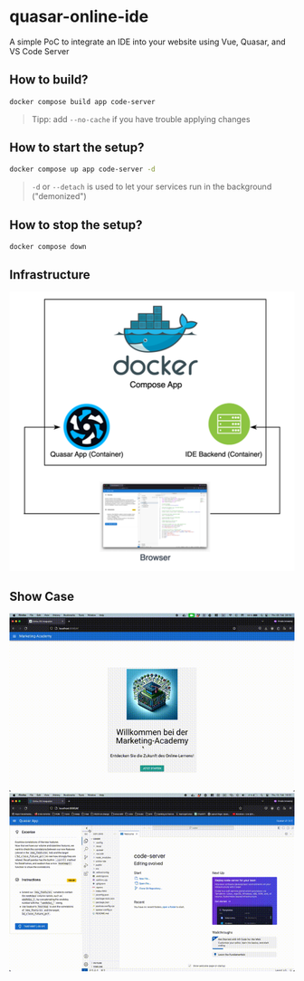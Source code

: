 # quasar-online-ide
A simple PoC to integrate an IDE into your website using Vue, Quasar, and VS Code Server


## How to build?
```bash
docker compose build app code-server
```
> Tipp: add `--no-cache` if you have trouble applying changes

## How to start the setup?
```bash
docker compose up app code-server -d
```
> `-d` or `--detach` is used to let your services run in the background ("demonized")

## How to stop the setup?
```bash
docker compose down
```

## Infrastructure
![simplified illustration of how components work together](./assets/Abb_1.png)

## Show Case
![show case](./assets/show_case_v2.gif)
![show case](./assets/show_case.gif)
